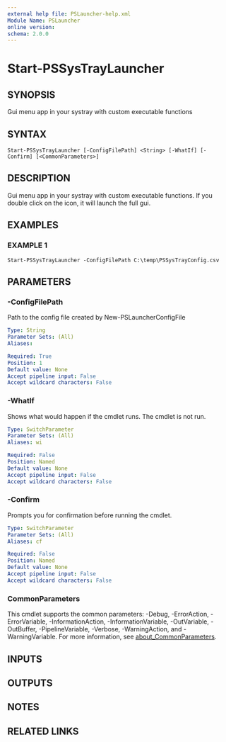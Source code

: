 ```yaml
---
external help file: PSLauncher-help.xml
Module Name: PSLauncher
online version:
schema: 2.0.0
---
```


# Start-PSSysTrayLauncher

## SYNOPSIS
Gui menu app in your systray with custom executable functions

## SYNTAX

```
Start-PSSysTrayLauncher [-ConfigFilePath] <String> [-WhatIf] [-Confirm] [<CommonParameters>]
```

## DESCRIPTION
Gui menu app in your systray with custom executable functions.
If you double click on the icon,
it will launch the full gui.

## EXAMPLES

### EXAMPLE 1
```
Start-PSSysTrayLauncher -ConfigFilePath C:\temp\PSSysTrayConfig.csv
```

## PARAMETERS

### -ConfigFilePath
Path to the config file created by New-PSLauncherConfigFile

```yaml
Type: String
Parameter Sets: (All)
Aliases:

Required: True
Position: 1
Default value: None
Accept pipeline input: False
Accept wildcard characters: False
```

### -WhatIf
Shows what would happen if the cmdlet runs.
The cmdlet is not run.

```yaml
Type: SwitchParameter
Parameter Sets: (All)
Aliases: wi

Required: False
Position: Named
Default value: None
Accept pipeline input: False
Accept wildcard characters: False
```

### -Confirm
Prompts you for confirmation before running the cmdlet.

```yaml
Type: SwitchParameter
Parameter Sets: (All)
Aliases: cf

Required: False
Position: Named
Default value: None
Accept pipeline input: False
Accept wildcard characters: False
```

### CommonParameters
This cmdlet supports the common parameters: -Debug, -ErrorAction, -ErrorVariable, -InformationAction, -InformationVariable, -OutVariable, -OutBuffer, -PipelineVariable, -Verbose, -WarningAction, and -WarningVariable. For more information, see [about_CommonParameters](http://go.microsoft.com/fwlink/?LinkID=113216).

## INPUTS

## OUTPUTS

## NOTES

## RELATED LINKS
